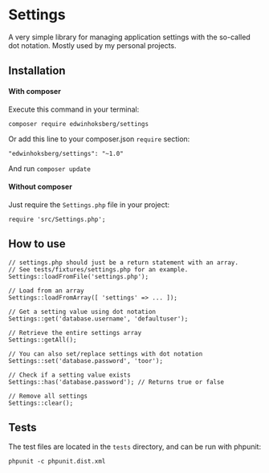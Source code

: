 # Settings
A very simple library for managing application settings with the so-called dot notation. Mostly used by my personal projects.

## Installation
#### With composer
Execute this command in your terminal:
```
composer require edwinhoksberg/settings
```
Or add this line to your composer.json `require` section:
```
"edwinhoksberg/settings": "~1.0"
```
And run `composer update`

#### Without composer
Just require the `Settings.php` file in your project:
```
require 'src/Settings.php';
```

## How to use
```
// settings.php should just be a return statement with an array.
// See tests/fixtures/settings.php for an example.
Settings::loadFromFile('settings.php');

// Load from an array
Settings::loadFromArray([ 'settings' => ... ]);

// Get a setting value using dot notation
Settings::get('database.username', 'defaultuser');

// Retrieve the entire settings array
Settings::getAll();

// You can also set/replace settings with dot notation
Settings::set('database.password', 'toor');

// Check if a setting value exists
Settings::has('database.password'); // Returns true or false

// Remove all settings
Settings::clear();
```

## Tests
The test files are located in the `tests` directory, and can be run with phpunit: 
```
phpunit -c phpunit.dist.xml
```
